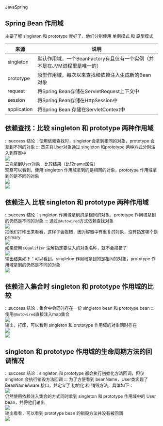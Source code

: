 JavaSpring
<a name="UwGJs"></a>
## Spring Bean 作用域
主要了解 singleton 和 prototype 就好了，他们分别使用 单例模式 和 原型模式

| 来源 | 说明 |
| --- | --- |
| singleton | 默认作用域，一个BeanFactory有且仅有一个实例（并不是在JVM进程里是唯一的） |
| prototype | 原型作用域，每次以来查找和依赖注入生成新的Bean对象 |
| request | 将Spring Bean存储在ServletRequest上下文中 |
| session | 将Spring Bean存储在HttpSession中 |
| application | 将Spring Bean 存储在ServletContext中 |

<a name="haJ0Y"></a>
## 依赖查找：比较 singleton 和 prototype 两种作用域
:::success
结论：使用依赖查找时，singleton会拿到相同的对象，prototype 会拿到不同的对象
:::
首先将User对象通过 singleton 和prototype 两种方式分别注入到容器中<br />![](https://cdn.nlark.com/yuque/0/2023/png/396745/1677415911108-1de23db4-8f2c-4cc8-9e31-3b2001d3d3c3.png#averageHue=%232a2b32&clientId=u0ada6233-f6ce-4&from=paste&id=uab31e6be&originHeight=659&originWidth=1080&originalType=url&ratio=2.5&rotation=0&showTitle=false&status=done&style=none&taskId=ua58d8341-bb02-439c-89ee-48252149b94&title=)<br />三次拿到User对象，比较结果（比较name属性）<br />观察可以看到，使用 singleton 作用域拿到的是相同的对象，prototype 作用域拿到的是不同的对象<br />![](https://cdn.nlark.com/yuque/0/2023/png/396745/1677415911122-eb897694-ea7f-4892-85f1-23d4a487f475.png#averageHue=%232a2c32&clientId=u0ada6233-f6ce-4&from=paste&id=u3350ca21&originHeight=484&originWidth=1080&originalType=url&ratio=2.5&rotation=0&showTitle=false&status=done&style=none&taskId=uc22b50e7-2af4-4420-ac9d-033ce500675&title=)<br />![](https://cdn.nlark.com/yuque/0/2023/png/396745/1677415911136-c440d3e4-a007-4e0a-9ec6-fb48058448aa.png#averageHue=%23323130&clientId=u0ada6233-f6ce-4&from=paste&id=u3650df09&originHeight=310&originWidth=1080&originalType=url&ratio=2.5&rotation=0&showTitle=false&status=done&style=none&taskId=u2c85a653-a20a-4f86-bdc6-062e697c0cd&title=)
<a name="toyFI"></a>
## 依赖注入 比较 singleton 和 prototype 两种作用域
:::success
结论：singleton 作用域拿到的是相同的对象，prototype 作用域拿到的仍然是不同的对象
:::
通过`@Autowired`方式依赖查找对象<br />![](https://cdn.nlark.com/yuque/0/2023/png/396745/1677415911106-4e14cf13-8225-4802-becb-2cdb31608d03.png#averageHue=%23292c32&clientId=u0ada6233-f6ce-4&from=paste&id=ufb75eb70&originHeight=781&originWidth=724&originalType=url&ratio=2.5&rotation=0&showTitle=false&status=done&style=none&taskId=u79f546f6-907f-493c-946a-9bf6cda72e0&title=)<br />把他们打印出来看看，这样子会报错，因为容器中有重复的对象，没有指定哪个是primary<br />![](https://cdn.nlark.com/yuque/0/2023/png/396745/1677415911109-513f750f-9cca-4ee0-b500-f90d4b4f8f72.png#averageHue=%232a2c33&clientId=u0ada6233-f6ce-4&from=paste&id=u8df12dc6&originHeight=487&originWidth=1080&originalType=url&ratio=2.5&rotation=0&showTitle=false&status=done&style=none&taskId=ud3b33395-0964-4a15-b8ac-dfe38d56b84&title=)<br />如果使用 `@Qualifier` 注解指定要注入的对象名称，就不会报错了<br />![](https://cdn.nlark.com/yuque/0/2023/png/396745/1677415911697-2659a467-ace5-4a7c-b79d-73b1f6a6c1f8.png#averageHue=%23292b32&clientId=u0ada6233-f6ce-4&from=paste&id=u2da0b9d9&originHeight=943&originWidth=709&originalType=url&ratio=2.5&rotation=0&showTitle=false&status=done&style=none&taskId=u5feada13-c27c-4bd5-98c8-363e1f7651d&title=)<br />输出结果如下：可以看到，singleton 作用域拿到的是相同的对象，prototype 作用域拿到的仍然是不同的对象<br />![](https://cdn.nlark.com/yuque/0/2023/png/396745/1677415911506-53bb0310-d3f9-409c-b68f-eba0b54f16bf.png#averageHue=%2331302f&clientId=u0ada6233-f6ce-4&from=paste&id=u6982b69e&originHeight=377&originWidth=1080&originalType=url&ratio=2.5&rotation=0&showTitle=false&status=done&style=none&taskId=u31a92396-0058-42a2-8abb-4ec90535d2b&title=)
<a name="Hmles"></a>
## 依赖注入集合时 singleton 和 prototype 作用域的比较
:::success
结论：集合中会同时存在一份 singleton bean 和 prototype bean
:::
使用`@Autowired`直接注入map集合<br />![](https://cdn.nlark.com/yuque/0/2023/png/396745/1677415911545-70af8436-c380-4d67-b98b-07ef76246a08.png#averageHue=%232a2d34&clientId=u0ada6233-f6ce-4&from=paste&id=u8adb4e28&originHeight=178&originWidth=821&originalType=url&ratio=2.5&rotation=0&showTitle=false&status=done&style=none&taskId=ufc0b5e8b-6e17-4e17-8e8f-b5ab6d63919&title=)<br />输出，打印，可以看到 singleton 和 prototype 作用域的对象同时存在<br />![](https://cdn.nlark.com/yuque/0/2023/png/396745/1677415911637-b2c8f30e-e516-4f85-8f12-884c46c19562.png#averageHue=%232a2c32&clientId=u0ada6233-f6ce-4&from=paste&id=u3684aff2&originHeight=431&originWidth=1080&originalType=url&ratio=2.5&rotation=0&showTitle=false&status=done&style=none&taskId=ud6d20474-0789-4b44-b5f9-71a46d4c18f&title=)<br />![](https://cdn.nlark.com/yuque/0/2023/png/396745/1677415911670-4d3dbeb9-1005-463d-8d2b-0526a55c7fc4.png#averageHue=%232f2f2e&clientId=u0ada6233-f6ce-4&from=paste&id=u76bc1c75&originHeight=177&originWidth=1080&originalType=url&ratio=2.5&rotation=0&showTitle=false&status=done&style=none&taskId=udb2b2507-5c32-4b83-9c5b-44b620889b7&title=)
<a name="Hsb06"></a>
## singleton 和 prototype 作用域的生命周期方法的回调情况
:::success
结论：singleton 和 prototype 都会执行初始化方法回调，但仅 singleton 会执行销毁方法回调
:::
为了方便看到 beanName，User类实现了 BeanNameAware 接口，并定义了 初始化 和 销毁方法，具体如下：<br />![](https://cdn.nlark.com/yuque/0/2023/png/396745/1677415911890-fb15573d-21bf-41fe-80fd-dcf11d9d1736.png#averageHue=%23292b31&clientId=u0ada6233-f6ce-4&from=paste&id=u50ff100d&originHeight=1255&originWidth=1080&originalType=url&ratio=2.5&rotation=0&showTitle=false&status=done&style=none&taskId=u3e849996-824d-433e-bab7-3ece3b293c9&title=)<br />仍然使用依赖注入集合的方式同时拿到 singleton 和 prototype 作用域中的 User bean，并将他们输出<br />![](https://cdn.nlark.com/yuque/0/2023/png/396745/1677415911994-9816f87b-7374-4878-9655-f023c5150d58.png#averageHue=%232a2c32&clientId=u0ada6233-f6ce-4&from=paste&id=ueda2cc82&originHeight=537&originWidth=1080&originalType=url&ratio=2.5&rotation=0&showTitle=false&status=done&style=none&taskId=ud59b11c9-cfac-44f3-bb94-c3aad444d24&title=)<br />输出看看，可以看到 prototype bean 的销毁方法并没有被回调<br />![](https://cdn.nlark.com/yuque/0/2023/png/396745/1677415912049-39e444ec-268d-4cea-b582-aaa62e280e4f.png#averageHue=%232e2d2d&clientId=u0ada6233-f6ce-4&from=paste&id=u2e335e08&originHeight=243&originWidth=1080&originalType=url&ratio=2.5&rotation=0&showTitle=false&status=done&style=none&taskId=u07be885b-1548-4196-86c3-2166e7090c1&title=)
